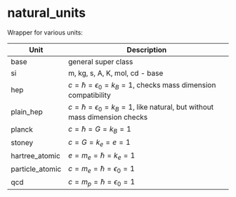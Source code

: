 # natural_units

Wrapper for various units:

| Unit      | Description |
| ----------- | ----------- |
| base      | general super class       |
| si        | m, kg, s, A, K, mol, cd - base        |
| hep   | $c=\hbar=\epsilon_0=k_B=1$, checks mass dimension compatibility        |
| plain_hep       | $c=\hbar=\epsilon_0=k_B=1$, like natural, but without mass dimension checks        |
| planck | $c=\hbar=G=k_B=1$ |
| stoney | $c=G=k_e=e=1$ |
| hartree_atomic | $e=m_e=\hbar=k_e=1$ |
| particle_atomic | $c=m_e=\hbar=\epsilon_0=1$ |
| qcd | $c = m_p=\hbar=\epsilon_0 = 1$
